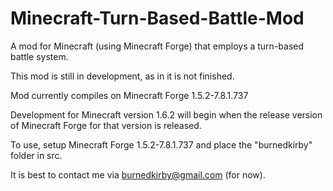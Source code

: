 Minecraft-Turn-Based-Battle-Mod
===============================

A mod for Minecraft (using Minecraft Forge) that employs a turn-based battle system.

This mod is still in development, as in it is not finished.


Mod currently compiles on Minecraft Forge 1.5.2-7.8.1.737

Development for Minecraft version 1.6.2 will begin when the release version of Minecraft Forge for that version is released.


To use, setup Minecraft Forge 1.5.2-7.8.1.737 and place the "burnedkirby" folder in src.



It is best to contact me via burnedkirby@gmail.com (for now).

